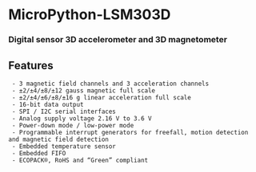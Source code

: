 # MicroPython-LSM303D

### Digital sensor 3D accelerometer and 3D magnetometer

## Features
     - 3 magnetic field channels and 3 acceleration channels
     - ±2/±4/±8/±12 gauss magnetic full scale
     - ±2/±4/±6/±8/±16 g linear acceleration full scale
     - 16-bit data output
     - SPI / I2C serial interfaces
     - Analog supply voltage 2.16 V to 3.6 V
     - Power-down mode / low-power mode
     - Programmable interrupt generators for freefall, motion detection and magnetic field detection
     - Embedded temperature sensor
     - Embedded FIFO
     - ECOPACK®, RoHS and “Green” compliant
